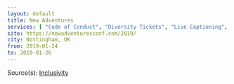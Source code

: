 ```yaml
---
layout: default
title: New Adventures
services: [ "Code of Conduct", "Diversity Tickets", "Live Captioning", "Sign Language Interpreting", "Dietary Accommodation", "Privacy Policy", "Mobility Access", "Student Rates" ]
site: https://newadventuresconf.com/2019/
city: Nottingham, UK
from: 2019-01-24
to: 2019-01-26
---
```


Source(s): [Inclusivity](https://newadventuresconf.com/2019/inclusivity/)